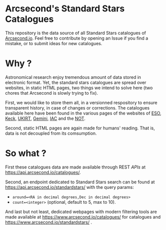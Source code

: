 Arcsecond's Standard Stars Catalogues
======

This repository is the data source of all Standard Stars catalogues of [Arcsecond.io](https://api.arcsecond.io).
Feel free to contribute by opening an Issue if you find a mistake, or to submit ideas for
new catalogues.

Why ?
====

Astronomical research enjoy tremendous amount of data stored in electronic format.
Yet, the standard stars catalogues are spread over websites, in static HTML pages,
two things we intend to solve here (two chores that Arcsecond is slowly trying to fix).

First, we would like to store them all, in a versionned respository to ensure
transparent history, in case of changes or corrections. The catalogues available
here have been found in the various pages of the websites of
[ESO](https://www.eso.org/sci/observing/tools/standards.html),
[Keck](https://www2.keck.hawaii.edu/inst/common/landolt_stds.html),
[UKIRT](http://www.ukirt.hawaii.edu/astronomy/),
[Gemini](https://www.gemini.edu/sciops/instruments/gmos/calibration/photometric-stds),
[IAC](http://catserver.ing.iac.es/landscape/index.php) and the
[NOT](http://www.not.iac.es/observing/forms/landscape/v1.4/www/).

Second, static HTML pages are again made for humans' reading. That is, data is
not decoupled from its comsumption.

So what ?
====

First these catalogues data are made available through REST *APIs* at https://api.arcsecond.io/catalogues/.

Second, an endpoint dedicated to Standard Stars search can be found at https://api.arcsecond.io/standardstars/ with the
query params:

* `around=<RA in decimal degrees,Dec in decimal degrees>`
* `count=<integer>` (optional, default to 5, max to 10).

And last but not least, dedicated webpages with modern filtering tools are made available at https://www.arcsecond.io/catalogues/ for catalogues and https://www.arcsecond.io/standardstars/ .
